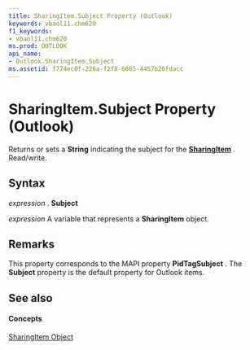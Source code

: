 ```yaml
---
title: SharingItem.Subject Property (Outlook)
keywords: vbaol11.chm620
f1_keywords:
- vbaol11.chm620
ms.prod: OUTLOOK
api_name:
- Outlook.SharingItem.Subject
ms.assetid: f774ec0f-226a-f2f8-6865-4457b26fdacc
---
```



# SharingItem.Subject Property (Outlook)

Returns or sets a  **String** indicating the subject for the **[SharingItem](sharingitem-object-outlook.md)** . Read/write.


## Syntax

 _expression_ . **Subject**

 _expression_ A variable that represents a **SharingItem** object.


## Remarks

This property corresponds to the MAPI property  **PidTagSubject** . The **Subject** property is the default property for Outlook items.


## See also


#### Concepts


[SharingItem Object](sharingitem-object-outlook.md)

